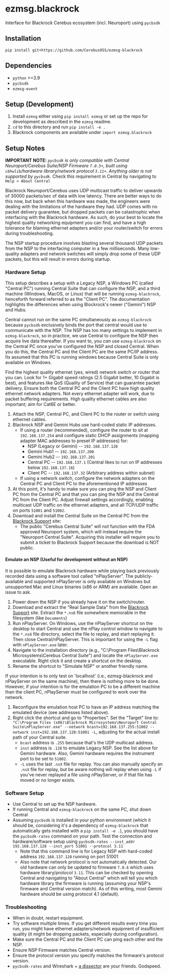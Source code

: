 # ezmsg.blackrock

Interface for Blackrock Cerebus ecosystem (incl. Neuroport) using `pycbsdk`

## Installation
`pip install git+https://github.com/CerebusOSS/ezmsg-blackrock`

## Dependencies

* `python` >=3.9
* `pycbsdk` 
* `ezmsg-event`

## Setup (Development)

1. Install `ezmsg` either using `pip install ezmsg` or set up the repo for development as described in the `ezmsg` readme.
2. `cd` to this directory and run `pip install -e .`
3. Blackrock components are available under `import ezmsg.blackrock`

## Setup Notes

__IMPORTANT NOTE:__ _`pycbsdk` is only compatible with Central Neuroport/Cerebus Suite/NSP Firmware `7.0.5+`, built using `cbhwlib`/hardware library/network protocol `3.11+`.  Anything older is not supported by `pycbsdk`_.  Check this requirement in Central by navigating to `Help > About Central`

Blackrock Neuroport/Cerebus uses UDP multicast traffic to deliver upwards of 30000 packets/sec of data with low latency.  There are better ways to do this now, but back when this hardware was made, the engineers were dealing with the limitations of the hardware they had.  UDP comes with no packet delivery guarantee, but dropped packets can be catastrophic when interfacing with the Blackrock hardware.  As such, do your best to locate the highest quality networking equipment you can find, and have a high tolerance for blaming ethernet adapters and/or your router/switch for errors during troubleshooting.

The NSP startup procedure involves blasting several thousand UDP packets from the NSP to the interfacing computer in a few milliseconds.  Many low-quality adapters and network switches will simply drop some of these UDP packets, but this will result in errors during startup.

### Hardware Setup

This setup describes a setup with a Legacy NSP, a Windows PC (called "Central PC") running Central Suite that can configure the NSP, and a third machine (Windows, MacOS, or Linux) that will be running `ezmsg-blackrock`, henceforth forward referred to as the "Client PC". The documentation highlights the differences when using Blockrock's newer ("Gemini") NSP and Hubs.

Central cannot run on the same PC simultaneously as `ezmsg-blackrock` because `pycbsdk` exclusively binds the port that central would use to communicate with the NSP.  The NSP has too many settings to implement in `ezmsg-blackrock`, so in practice, we use Central to configure the NSP then acquire live data thereafter.  If you want to, you _can_ use `ezmsg-blackrock` on the Central PC once you've configured the NSP and closed Central.  When you do this, the Central PC and the Client PC are the same PC/IP address.  Its assumed that this PC is running windows because Central Suite is only available on Windows.

Find the highest quality ethernet (yes, wired) network switch or router that you can.  Look for 1+ Gigabit speed ratings (2.5 Gigabit better, 10 Gigabit is best), and features like QoS (Quality of Service) that can guarantee packet delivery. Ensure both the Central PC and the Client PC have high quality ethernet network adapters.  Not every ethernet adapter will work, due to packet buffering requirements. High quality ethernet cables are also important; aim for Cat6E or better.

1. Attach the NSP, Central PC, and Client PC to the router or switch using ethernet cables.
1. Blackrock NSP and Gemini Hubs use hard-coded static IP addresses.
    * If using a router (recommended), configure the router to sit at `192.168.137.254` and configure static DHCP assignments (mapping adapter MAC addresses to preset IP addresses) for:
        * NSP (Legacy or Gemini) -- `192.168.137.128`
        * Gemini Hub1 -- `192.168.137.200`
        * Gemini Hub2 -- `192.168.137.201`
        * Central PC -- `192.168.137.1` (Central likes to run on IP addresses below `192.168.137.16`)
        * Client PC -- `192.168.137.32` (Arbitrary address within subnet)
    * If using a network switch, configure the network adapters on the Central PC and Client PC to the aforementioned IP addresses
1. At this point, it's handy to make sure you can ping the NSP and Client PC from the Central PC and that you can ping the NSP and the Central PC from the Client PC.  Adjust firewall settings accordingly, enabling multicast UDP traffic on the ethernet adapters, and all TCP/UDP traffic on ports `51001` and `51002`.
1. Download and install the Central Suite on the Central PC from the [Blackrock Support](https://blackrockneurotech.com/support/) site: 
    * The public "Cerebus Central Suite" will not function with the FDA approved Neuroport system, which will instead require the "Neuroport Central Suite".  Acquiring this installer will require you to submit a ticket to Blackrock Support because the download is NOT public.

#### Emulate an NSP (Useful for development without an NSP)

It is possible to emulate Blackrock hardware while playing back previously recorded data using a software tool called "nPlayServer".
The publicly-available and supported nPlayServer is only available on Windows but unsupported Mac and Linux binaries (x86 or ARM) are available. Open an issue to ask.  

1. Power down the NSP if you already have it on the switch/router.
1. Download and extract the "Real Sample Data" from the [Blackrock Support](https://blackrockneurotech.com/support/) site. Extract the `*.ns6` file somewhere memorable in the filesystem (like `Documents`)
1. Run nPlayServer. On Windows, use the nPlayServer shortcut on the desktop to start Central and use the nPlay control window to navigate to the `*.ns6` file directory, select the file to replay, and start replaying it.  Then close Central/nPlayServer. This is important for using the `-L` flag with `nPlayServer.exe` later.
1. Navigate to the installation directory (e.g., "C:\Program Files\Blackrock Microsystems\Cerebus Central Suite") and locate the `nPlayServer.exe` executable.  Right click it and create a shortcut on the desktop.
1. Rename the shortcut to "Simulate NSP" or another friendly name.

If your intention is to only test on 'localhost' (i.e., ezmsg-blackrock and nPlayServer on the same machine), then there is nothing more to be done.
However, if your intention is for the emulation PC to be a different machine than the client PC, nPlayServer must be configured to work over the network.

1. Reconfigure the emulation host PC to have an IP address matching the emulated device (see addresses listed above). 
1. Right click the shortcut and go to "Properties".  Set the "Target" line to: `"C:\Program Files (x86)\Blackrock Microsystems\Neuroport Central Suite\nPlayServer.exe" --network bcast=192.168.137.255:51002 --network inst=192.168.137.128:51001 -L`, adjusting for the actual install path of your Central suite.
    * `bcast` address is `.255` because that's the UDP multicast address.
    * `inst` address is `.128` to emulate Legacy NSP. See the list above for Gemini hardware. Also, Gemini hardware requires the instrument port to be set to `51002`.
    * `-L` uses the last `.nsX` file for replay.  You can also manually specify an `.nsX` file for replay, but be aware nothing will replay when using `-L` if you've never replayed a file using nPlayServer, or if that file has moved or no longer exists.

### Software Setup

* Use Central to set up the NSP hardware.
* If running Central and `ezmsg-blackrock` on the same PC, shut down Central
* Assuming `pycbsdk` is installed in your python environment (which it should be, considering it's a dependency of `ezmsg-blackrock` that automatically gets installed with a `pip install -e .`), you should have the `pycbsdk-rates` command on your path.  Test the connection and hardware/software setup using `pycbsdk-rates --inst_addr 192.168.137.128 --inst_port 51001 --protocol 3.11`
    * Note that this command line is for Legacy NSP with hard-coded address `192.168.137.128` running on port 51001
    * Also note that network protocol is not automatically detected.  Our old hardware can only be updated to firmware `7.0.6` which uses hardware library/protocol `3.11`.  This can be checked by opening Central and navigating to "About Central" which will tell you which hardware library the firmware is running (assuming your NSP's firmware and Central version match). As of this writing, most Gemini hardware should be using protocol 4.1 (default).

### Troubleshooting

* When in doubt, restart equipment.
* Try software multiple times.  If you get different results every time you run, you might have ethernet adapters/network equipment of insufficient quality (it might be dropping packets, especially during configuration).
* Make sure the Central PC and the Client PC can ping each other and the NSP.
* Ensure NSP Firmware matches Central version.
* Ensure the protocol version you specify matches the firmware's protocol version.
* `pycbsdk-rates` and Wireshark + [a dissector](https://github.com/CerebusOSS/CerebusWireshark) are your friends. Godspeed.
